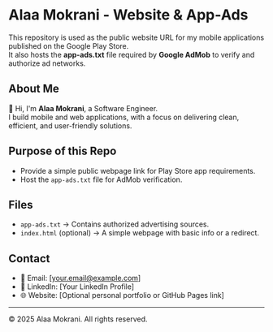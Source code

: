 # Alaa Mokrani - Website & App-Ads

This repository is used as the public website URL for my mobile applications published on the Google Play Store.  
It also hosts the **app-ads.txt** file required by **Google AdMob** to verify and authorize ad networks.

## About Me
👋 Hi, I'm **Alaa Mokrani**, a Software Engineer.  
I build mobile and web applications, with a focus on delivering clean, efficient, and user-friendly solutions.

## Purpose of this Repo
- Provide a simple public webpage link for Play Store app requirements.  
- Host the `app-ads.txt` file for AdMob verification.  

## Files
- `app-ads.txt` → Contains authorized advertising sources.  
- `index.html` (optional) → A simple webpage with basic info or a redirect.

## Contact
- 📧 Email: [your.email@example.com]  
- 💼 LinkedIn: [Your LinkedIn Profile]  
- 🌐 Website: [Optional personal portfolio or GitHub Pages link]

---
© 2025 Alaa Mokrani. All rights reserved.
